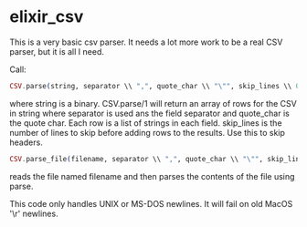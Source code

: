 # elixir_csv

This is a very basic csv parser. It needs a lot more work to be a real CSV
parser, but it is all I need.

Call:

```elixir
CSV.parse(string, separator \\ ",", quote_char \\ "\"", skip_lines \\ 0)
```

where string is a binary. CSV.parse/1 will return an array of rows for the CSV
in string where separator is used ans the field separator and quote_char is the
quote char. Each row is a list of strings in each field. skip_lines is the
number of lines to skip before adding rows to the results. Use this to skip
headers.

```elixir
CSV.parse_file(filename, separator \\ ",", quote_char \\ "\"", skip_lines \\ 0)
```

reads the file named filename and then parses the contents of the file using
parse.

This code only handles UNIX or MS-DOS newlines. It will fail on old MacOS
'\r' newlines.
